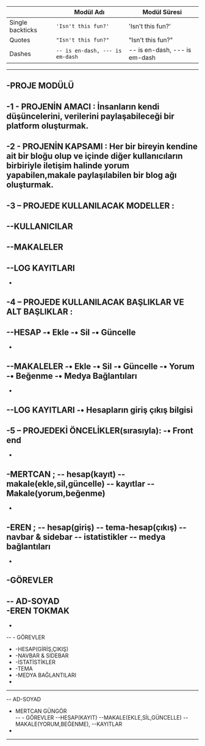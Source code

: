 
|                |Modül Adı                          |Modül Süresi                         |
|----------------|-------------------------------|-----------------------------|
|Single backticks|`'Isn't this fun?'`            |'Isn't this fun?'            |
|Quotes          |`"Isn't this fun?"`            |"Isn't this fun?"            |
|Dashes          |`-- is en-dash, --- is em-dash`|-- is en-dash, --- is em-dash|




-----




-PROJE MODÜLÜ
--
-1 - PROJENİN AMACI : İnsanların kendi düşüncelerini, verilerini paylaşabileceği bir platform oluşturmak.
-
-2 - PROJENİN KAPSAMI : Her bir bireyin kendine ait bir bloğu olup ve içinde diğer kullanıcıların birbiriyle iletişim halinde yorum yapabilen,makale paylaşılabilen bir blog ağı oluşturmak.
-
-3 – PROJEDE KULLANILACAK MODELLER : 
-
--KULLANICILAR
-
--MAKALELER
-
--LOG KAYITLARI
-
-
-4 – PROJEDE KULLANILACAK BAŞLIKLAR VE ALT BAŞLIKLAR : 
-
--HESAP
-•	Ekle
-•	Sil
-•	Güncelle
-
-
--MAKALELER
-•	Ekle
-•	Sil
-•	Güncelle
-•	Yorum
-•	Beğenme
-•	Medya Bağlantıları
-
-
--LOG KAYITLARI
-•	Hesapların giriş çıkış bilgisi
-
-5 – PROJEDEKİ ÖNCELİKLER(sırasıyla):
-•	Front end
-
-
-MERTCAN  ; 
-- hesap(kayıt)
-- makale(ekle,sil,güncelle)
-- kayıtlar
-- Makale(yorum,beğenme)
-
-
-EREN  ; 
-- hesap(giriş)
-- tema-hesap(çıkış)
-- navbar & sidebar
-- istatistikler
-- medya bağlantıları 
-
-
-GÖREVLER
--
-- AD-SOYAD       
-EREN TOKMAK                            
-
-
-- - GÖREVLER									
- -HESAP(GİRİŞ,ÇIKIŞ)
- -NAVBAR & SIDEBAR
- -İSTATİSTİKLER
- -TEMA
- -MEDYA BAĞLANTILARI
-
------------------------
-- AD-SOYAD       
- MERTCAN GÜNGÖR	
-- - GÖREVLER 
--HESAP(KAYIT)
--MAKALE(EKLE,SİL,GÜNCELLE)
--MAKALE(YORUM,BEĞENME),
--KAYITLAR	
-
--------------------------------------------------------------------------------------------